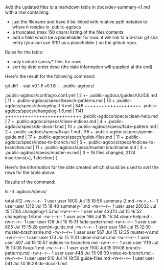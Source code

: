 Add the updated files to a markdown table in docs/dev-summary-v1.md 
with a row containing:
- just the filename and have it be linked with relative path notation to where it resides in .public-agdocs
- a truncated (max 150 chars) listing of the files contents
- add a field which be a placeholder for now: it will link to a 6-char git sha entry (you can use ffffff as a placeholder ) on the github repo.

Rules for the table:
- only include specs/* files for rows
- sort by date order desc (the date information will supplied at the end)



Here's the result for the following command:

git diff --stat v0.1.5 v0.1.6 -- .public-agdocs/

 .public-agdocs/conf/agro.conf.yml           |    2 +-
 .public-agdocs/guides/GUIDE.md              |   11 +
 .public-agdocs/specs/branch-patterns.md     |   13 +
 .public-agdocs/specs/changelog-1.5.md       |  848 ++++++++++++++++++++
 .public-agdocs/specs/changelog-1.6.md       | 1141 +++++++++++++++++++++++++++
 .public-agdocs/specs/clean-help.md          |    7 +
 .public-agdocs/specs/clean-indices.md       |    4 +
 .public-agdocs/specs/do-docs-1.md           |   10 +
 .public-agdocs/specs/fade-pattern.md        |    2 +
 .public-agdocs/specs/fixup-1.md             |   36 +
 .public-agdocs/specs/gemini-guide.md        |   17 +
 .public-agdocs/specs/guide-files.md         |   11 +
 .public-agdocs/specs/index-to-branch.md     |    5 +
 .public-agdocs/specs/indices-to-branches.md |   11 +
 .public-agdocs/specs/muster-brachname.md    |    4 +
 .public-agdocs/specs/muster-vv.md           |    3 +
 16 files changed, 2124 insertions(+), 1 deletion(-)

Here's the information for the date created which should be used to sort the rows for the table above.

Results of the command: 

ls -lt .agdocs/specs/ 


total 412
-rw-r--r-- 1 user user  1600 Jul 15 18:56 summary-2.md
-rw-r--r-- 1 user user  1312 Jul 15 18:48 summary-1.md
-rw-r--r-- 1 user user 28032 Jul 15 17:05 changelog-1.5.md
-rw-r--r-- 1 user user 43370 Jul 15 16:52 changelog-1.6.md
-rw-r--r-- 1 user user   166 Jul 15 15:34 clean-help.md
-rw-r--r-- 1 user user   138 Jul 15 15:31 fade-pattern.md
-rw-r--r-- 1 user user   805 Jul 15 15:28 gemini-guide.md
-rw-r--r-- 1 user user   184 Jul 15 12:39 muster-brachname.md
-rw-r--r-- 1 user user   567 Jul 15 12:35 muster-vv.md
-rw-r--r-- 1 user user   173 Jul 15 11:01 clean-indices.md
-rw-r--r-- 1 user user   407 Jul 15 10:57 indices-to-branches.md
-rw-r--r-- 1 user user  1119 Jul 15 10:08 fixup-1.md
-rw-r--r-- 1 user user  1100 Jul 15 09:08 branch-patterns.md
-rw-r--r-- 1 user user   448 Jul 15 08:39 index-to-branch.md
-rw-r--r-- 1 user user   810 Jul 14 18:56 guide-files.md
-rw-r--r-- 1 user user   541 Jul 14 18:28 do-docs-1.md
